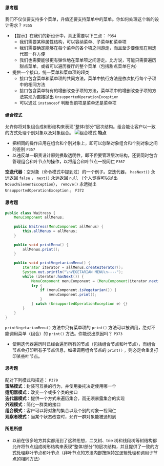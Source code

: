 #### 思考题
我们不仅仅要支持多个菜单，升值还要支持菜单中的菜单。你如何处理这个新的设计需求？ `P355`
- 【提示】在我们的新设计中，真正需要以下三点： `P354`
  - 我们需要某种属性结构，可以容纳菜单、子菜单和菜单项
  - 我们需要确定能够在每个菜单的各个项之间游走，而且至少要像现在用迭代器一样方便
  - 我们也需要能够更有弹性地在菜单项之间游走。比方说，可能只需要遍历甜点菜单，或者可以遍历餐厅的整个菜单（包括甜点菜单在内）
- 提供一个接口，统一菜单和菜单项的超类
  - 接口包含菜单和菜单项的共同方法，菜单中执行方法是依次执行每个子项中的相同方法
  - 接口包含菜单特有的增删改查子项的方法，菜单项中的增删改查子项的方法实现为直接抛出 `UnsupportedOperationException`
  - 可以通过 `instanceof` 判断当前项是菜单还是菜单项

#### 组合模式
允许你将对象组合成树形结构来表现”整体/部分“层次结构。组合能让客户以一致的方式处理个别对象以及对象组合。
![组合模式](http://note.youdao.com/yws/res/4821/WEBRESOURCEabf00903428611883648c7b9e2a32322)
**特点**
- 把相同的操作应用在组合和个别对象上，即可以忽略对象组合和个别对象之间的差别 `P357`
- 以违反单一职责设计原则换取透明性，即不但要管理层次结构，还要同时包含管理组合和叶节点的操作，以将组合和叶节点一视同仁 `P367`

**空迭代器**：空对象（命令模式中提到过）的一个例子。空迭代器， `hasNext()` 永远返回 `false` ， `next()` 永远返回 `null` （个人觉得可以抛出 `NoSuchElementException`）， `remove()` 永远抛出 `UnsupportedOperationException` 。 `P372`

#### 思考题
```java
public class Waitress {
    MenuComponent allMenus;
    
    public Waitress(MenuComponent allMenus) {
        this.allMenus = allMenus;
    }
    
    public void printMenu() {
        allMenus.print();
    }
    
    public void printVegetarianMenu() {
        Iterator iterator = allMenus.createIterator();
        System.out.println("\nVEGETARIAN MENU\n----");
        while (iterator.hasNext()) {
            MenuComponent menuComponent = (MenuComponent)iterator.next();
            try {
                if (menuComponent.isVegetarian()) {
                    menuComponent.print();
                }
            } catch (UnsupportedOperationException e) {}
        }
    }
}
```
`printVegetarianMenu()` 方法中只有菜单项的 `print()` 方法可以被调用，绝对不能调用菜单（组合）的 `print()` 方法。你能说出原因吗？ `P373`
-  使用迭代器遍历时已经会遍历所有的节点（包括组合节点和叶节点），而组合节点会打印所有子节点信息，如果调用组合节点的 `print()` ，则必定会重复打印某些叶节点。

#### 思考题
配对下列模式和描述： `P379`  
**策略模式**：封装可互换的行为，并使用委托决定使用哪一个  
**适配器模式**：改变一个或多个类的接口  
**迭代器模式**：提供一个方式来遍历集合，而无须暴露集合的实现  
**外观模式**：简化一群类的接口  
**组合模式**：客户可以将对象的集合以及个别的对象一视同仁  
**观察者模式**：当某个状态改变时，允许一群对象能被通知到

#### 所思所想
- 以前在很多地方其实都用到了这种思想，二叉树、trie 树和线段树等树结构都允许将节点组成树形结构来表现”整体/部分“的层次结构，并且提供了一致的方式处理非叶节点和叶节点（非叶节点的方法内部按照特定逻辑处理和调用子节点的相同方法）
